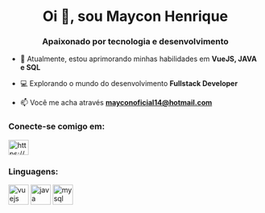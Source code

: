 <h1 align="center">Oi 👋, sou Maycon Henrique</h1>
<h3 align="center">Apaixonado por tecnologia e desenvolvimento</h3>

- 🌱 Atualmente, estou aprimorando minhas habilidades em **VueJS, JAVA e SQL**

- 💻 Explorando o mundo do desenvolvimento **Fullstack Developer**

- 📫 Você me acha através **mayconoficial14@hotmail.com**

<h3 align="left">Conecte-se comigo em:</h3>
<p align="left">
<a href="https://www.linkedin.com/in/mayconnhenriique/" target="blank"><img align="center" src="https://raw.githubusercontent.com/rahuldkjain/github-profile-readme-generator/master/src/images/icons/Social/linked-in-alt.svg" alt="https://www.linkedin.com/in/mayconnhenriique/" height="30" width="40" /></a>
</p>

<h3 align="left">Linguagens:</h3>
<p>

<img src="https://cdn.jsdelivr.net/gh/devicons/devicon@latest/icons/vuejs/vuejs-original-wordmark.svg" alt="vuejs" width="40" height="40"/> 
<img src="https://cdn.jsdelivr.net/gh/devicons/devicon@latest/icons/java/java-original-wordmark.svg" alt="java" width="40" height="40"/> 
<img src="https://cdn.jsdelivr.net/gh/devicons/devicon@latest/icons/azuresqldatabase/azuresqldatabase-original.svg" alt="mysql" width="40" height="40"/> 

</p>
